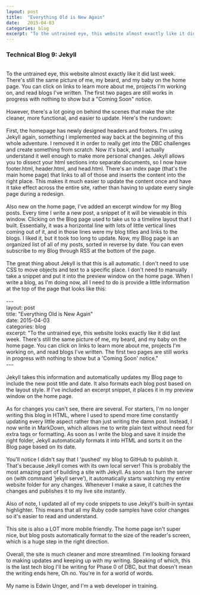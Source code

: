 ```yaml
---
layout: post
title:  "Everything Old is New Again"
date:   2015-04-03
categories: blog
excerpt: "To the untrained eye, this website almost exactly like it did last week. There's still the same picture of me, my beard, and my baby on the home page. You can click on links to learn more about me, projects I'm working on, and read blogs I've written. The first two pages are still works in progress with nothing to show but a 'Coming Soon' notice."
---
```


<h3>Technical Blog 9: Jekyll</h3>
<br>
To the untrained eye, this website almost exactly like it did last week. There's still the same picture of me, my beard, and my baby on the home page. You can click on links to learn more about me, projects I'm working on, and read blogs I've written. The first two pages are still works in progress with nothing to show but a "Coming Soon" notice.
<br>
<br>
However, there's a lot going on behind the scenes that make the site cleaner, more functional, and easier to update. Here's the rundown:
<br>
<br>
First, the homepage has newly designed headers and footers. I'm using Jekyll again, something I implemented way back at the beginning of this whole adventure. I removed it in order to really get into the DBC challenges and create something from scratch. Now it's back, and I actually understand it well enough to make more personal changes. Jekyll allows you to dissect your html sections into separate documents, so I now have footer.html, header.html, and head.html. There's an index page (that's the main home page) that links to all of those and inserts the content into the right place. This makes it much easier to update the content once and have it take effect across the entire site, rather than having to update every single page during a redesign.
<br>
<br>
Also new on the home page, I've added an excerpt window for my Blog posts. Every time I write a new post, a snippet of it will be viewable in this window. Clicking on the Blog page used to take us to a timeline layout that I built. Essentially, it was a horizontal line with lots of little vertical lines coming out of it, and in those lines were my blog titles and links to the blogs. I liked it, but it took too long to update. Now, my Blog page is an organized list of all of my posts, sorted in reverse by date. You can even subscribe to my Blog through RSS at the bottom of the page.
<br>
<br>
The great thing about Jekyll is that this is all automatic. I don't need to use CSS to move objects and text to a specific place. I don't need to manually take a snippet and put it into the preview window on the home page. When I write a blog, as I'm doing now, all I need to do is provide a little information at the top of the page that looks like this:
<br>
<br>
---<br>
layout: post<br>
title:  "Everything Old is New Again"<br>
date:   2015-04-03<br>
categories: blog<br>
excerpt: "To the untrained eye, this website looks exactly like it did last week. There's still the same picture of me, my beard, and my baby on the home page. You can click on links to learn more about me, projects I'm working on, and read blogs I've written. The first two pages are still works in progress with nothing to show but a 'Coming Soon' notice."<br>
---<br>
<br>
Jekyll takes this information and automatically updates my Blog page to include the new post title and date. It also formats each blog post based on the layout style. If I've included an excerpt snippet, it places it in my preview window on the home page.
<br>
<br>
As for changes you can't see, there are several. For starters, I'm no longer writing this blog in HTML, where I used to spend more time constantly updating every little aspect rather than just writing the damn post. Instead, I now write in MarkDown, which allows me to write plain text without need for extra tags or formatting. As soon as I write the blog and save it inside the right folder, Jekyll automatically formats it into HTML and sorts it on the Blog page based on its date.
<br>
<br>
You'll notice I didn't say that I 'pushed' my blog to GitHub to publish it. That's because Jekyll comes with its own local server! This is probably the most amazing part of building a site with Jekyll. As soon as I turn the server on (with command 'jekyll serve'), it automatically starts watching my entire website folder for any changes. Whenever I make a save, it catches the changes and publishes it to my live site instantly.
<br>
<br>
Also of note, I updated all of my code snippets to use Jekyll's built-in syntax highlighter. This means that all my Ruby code samples have color changes so it's easier to read and understand.
<br>
<br>
This site is also a LOT more mobile friendly. The home page isn't super nice, but blog posts automatically format to the size of the reader's screen, which is a huge step in the right direction.
<br>
<br>
Overall, the site is much cleaner and more streamlined. I'm looking forward to making updates and keeping up with my writing. Speaking of which, this is the last tech blog I'll be writing for Phase 0 of DBC, but that doesn't mean the writing ends here, Oh no. You're in for a world of words.
<br>
<br>
My name is Edwin Unger, and I'm a web developer in training.